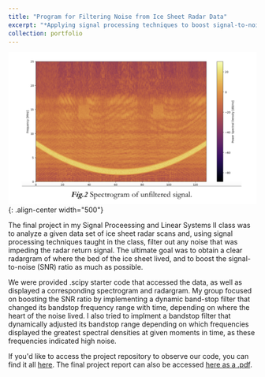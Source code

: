 ```yaml
---
title: "Program for Filtering Noise from Ice Sheet Radar Data"
excerpt: "*Applying signal processing techniques to boost signal-to-noise ratio in a data set.*<br/><img src='/images/102b.png' width='350'>"
collection: portfolio
---
```

![POV](/images/spectrogram.png){: .align-center width="500"}

The final project in my Signal Proceessing and Linear Systems II class was to analyze a given data set of ice sheet radar scans and, using signal processing techniques taught in the class, filter out any noise that was impeding the radar return signal. The ultimate goal was to obtain a clear radargram of where the bed of the ice sheet lived, and to boost the signal-to-noise (SNR) ratio as much as possible. 

We were provided .scipy starter code that accessed the data, as well as displayed a corresponding spectrogram and radargram. My group focused on boosting the SNR ratio by implementing a dynamic band-stop filter that changed its bandstop frequency range with time, depending on where the heart of the noise lived. I also tried to implment a bandstop filter that dynamically adjusted its bandstop range depending on which frequencies displayed the greatest spectral densities at given moments in time, as these frequencies indicated high noise.

If you'd like to access the project repository to observe our code, you can find it all [here](https://github.com/nxomimo/EE102B-Final-Project/tree/main). The final project report can also be accessed [here as a .pdf](/files/EE102BFinal.pdf).